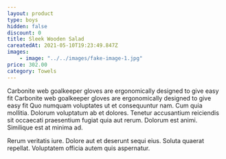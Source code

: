 ```yaml
---
layout: product
type: boys
hidden: false
discount: 0
title: Sleek Wooden Salad
careatedAt: 2021-05-10T19:23:49.847Z
images:
    - image: "../../images/fake-image-1.jpg"
price: 302.00
category: Towels
---
```

Carbonite web goalkeeper gloves are ergonomically designed to give easy fit
Carbonite web goalkeeper gloves are ergonomically designed to give easy fit
Quo numquam voluptates ut et consequuntur nam. Cum quia mollitia. Dolorum voluptatum ab et dolores. Tenetur accusantium reiciendis sit occaecati praesentium fugiat quia aut rerum. Dolorum est animi. Similique est at minima ad.
 Rerum veritatis iure. Dolore aut et deserunt sequi eius. Soluta quaerat repellat. Voluptatem officia autem quis aspernatur.
